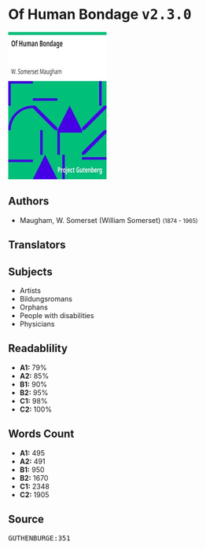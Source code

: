 # Of Human Bondage <kbd>v2.3.0</kbd>

![](./cover.medium.jpg "")

## Authors


 - Maugham, W. Somerset (William Somerset) <small>(1874 - 1965)</small>

## Translators



## Subjects


 - Artists
 - Bildungsromans
 - Orphans
 - People with disabilities
 - Physicians

## Readablility


 - **A1:** 79%
 - **A2:** 85%
 - **B1:** 90%
 - **B2:** 95%
 - **C1:** 98%
 - **C2:** 100%

## Words Count


 - **A1:** 495
 - **A2:** 491
 - **B1:** 950
 - **B2:** 1670
 - **C1:** 2348
 - **C2:** 1905

## Source


<kbd>GUTHENBURGE:351</kbd>
